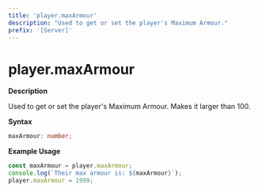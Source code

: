 ```yaml
---
title: 'player.maxArmour'
description: "Used to get or set the player's Maximum Armour."
prefix: '[Server]'
---
```


# player.maxArmour

**Description**

Used to get or set the player's Maximum Armour.
Makes it larger than 100.

**Syntax**

```ts
maxArmour: number;
```

**Example Usage**

```js
const maxArmour = player.maxArmour;
console.log(`Their max armour is: ${maxArmour}`);
player.maxArmour = 1999;
```

